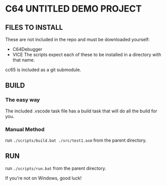 
# C64 UNTITLED DEMO PROJECT

## FILES TO INSTALL
These are not included in the repo and must be downloaded yourself:
 - C64Debugger
 - VICE
The scripts expect each of these to be installed in a directory with that name.

cc65 is included as a git submodule.

## BUILD
### The easy way
The included .vscode task file has a build task that will do all the build for you.

### Manual Method
run `./scripts/build.bat ./src/test1.asm` from the parent directory.

## RUN
run `./scripts/run.bat` from the parent directory.

If you're not on Windows, good luck!
